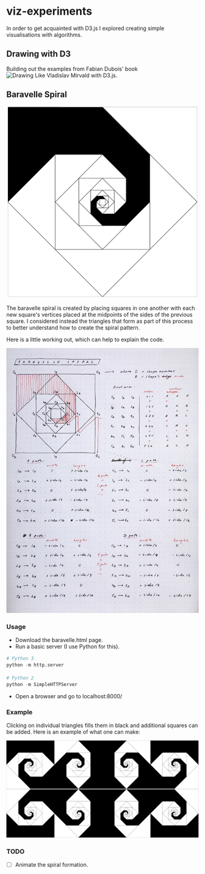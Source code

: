 # viz-experiments

In order to get acquainted with D3.js I explored creating simple visualisations with algorithms.

## Drawing with D3

Building out the examples from Fabian Dubois' book ![Drawing Like Vladislav Mirvald with D3.js](https://gumroad.com/l/mirvald).

## Baravelle Spiral

![Baravelle Spiral](/baravelle-spiral/baravelle_spiral.png?raw=true "The spiral")

The baravelle spiral is created by placing squares in one another with each new square's vertices placed at the midpoints of the sides of the previous square. I considered instead the triangles that form as part of this process to better understand how to create the spiral pattern.

Here is a little working out, which can help to explain the code.

![Image: Algo planning](/baravelle-spiral/baravelle_planning.jpg?raw=true "Getting to grips")

### Usage

* Download the baravelle.html page.
* Run a basic server (I use Python for this).
  
```Python
# Python 3
python -m http.server

# Python 2
python -m SimpleHTTPServer
```
* Open a browser and go to localhost:8000/  

### Example

Clicking on individual triangles fills them in black and additional squares can be added. Here is an example of what one can make:

![Image: Playing around](/baravelle-spiral/example.png?raw=true "Shape created")

### TODO  
- [ ] Animate the spiral formation.